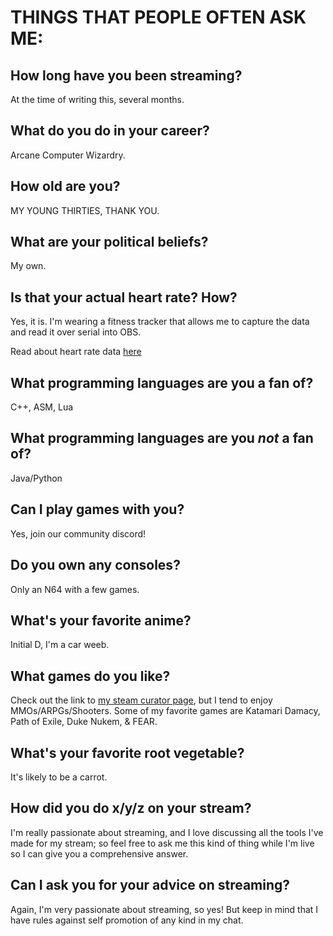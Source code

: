 
# THINGS THAT PEOPLE OFTEN ASK ME: 

## How long have you been streaming?

At the time of writing this, several months.

## What do you do in your career?

Arcane Computer Wizardry.

## How old are you?

MY YOUNG THIRTIES, THANK YOU.

## What are your political beliefs?

My own.

## Is that your actual heart rate? How?

Yes, it is. I'm wearing a fitness tracker that allows me to capture the data and read it over serial into OBS. 

Read about heart rate data [here](https://en.wikipedia.org/wiki/Heart_rate#Resting_heart_rate)

## What programming languages are you a fan of?

C++, ASM, Lua

## What programming languages are you *not* a fan of?

Java/Python

## Can I play games with you?

Yes, join our community discord!

## Do you own any consoles?

Only an N64 with a few games.

## What's your favorite anime?

Initial D, I'm a car weeb.

## What games do you like?

Check out the link to [my steam curator page](https://store.steampowered.com/curator/36232137-BurlapTV/), but I tend to enjoy MMOs/ARPGs/Shooters. Some of my favorite games are Katamari Damacy, Path of Exile, Duke Nukem, & FEAR.

## What's your favorite root vegetable?

It's likely to be a carrot.

## How did you do x/y/z on your stream?

I'm really passionate about streaming, and I love discussing all the tools I've made for my stream; so feel free to ask me this kind of thing while I'm live so I can give you a comprehensive answer.

## Can I ask you for your advice on streaming?

Again, I'm very passionate about streaming, so yes! But keep in mind that I have rules against self promotion of any kind in my chat.
